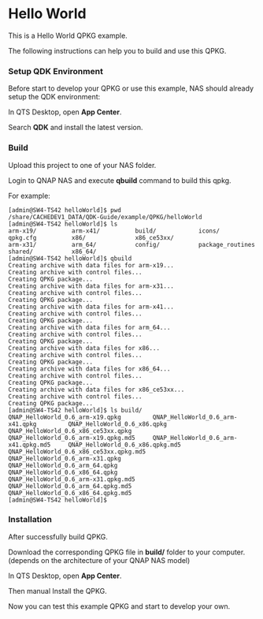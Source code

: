 # Hello World
This is a Hello World QPKG example. 

The following instructions can help you to build and use this QPKG.

### Setup QDK Environment
Before start to develop your QPKG or use this example, NAS should already setup the QDK environment:

In QTS Desktop, open **App Center**.

Search **QDK** and install the latest version.

### Build
Upload this project to one of your NAS folder.

Login to QNAP NAS and execute **qbuild** command to build this qpkg.

For example:
```
[admin@SW4-TS42 helloWorld]$ pwd
/share/CACHEDEV1_DATA/QDK-Guide/example/QPKG/helloWorld
[admin@SW4-TS42 helloWorld]$ ls
arm-x19/          arm-x41/          build/            icons/            qpkg.cfg          x86/              x86_ce53xx/
arm-x31/          arm_64/           config/           package_routines  shared/           x86_64/
[admin@SW4-TS42 helloWorld]$ qbuild
Creating archive with data files for arm-x19...
Creating archive with control files...
Creating QPKG package...
Creating archive with data files for arm-x31...
Creating archive with control files...
Creating QPKG package...
Creating archive with data files for arm-x41...
Creating archive with control files...
Creating QPKG package...
Creating archive with data files for arm_64...
Creating archive with control files...
Creating QPKG package...
Creating archive with data files for x86...
Creating archive with control files...
Creating QPKG package...
Creating archive with data files for x86_64...
Creating archive with control files...
Creating QPKG package...
Creating archive with data files for x86_ce53xx...
Creating archive with control files...
Creating QPKG package...
[admin@SW4-TS42 helloWorld]$ ls build/
QNAP_HelloWorld_0.6_arm-x19.qpkg         QNAP_HelloWorld_0.6_arm-x41.qpkg         QNAP_HelloWorld_0.6_x86.qpkg             QNAP_HelloWorld_0.6_x86_ce53xx.qpkg
QNAP_HelloWorld_0.6_arm-x19.qpkg.md5     QNAP_HelloWorld_0.6_arm-x41.qpkg.md5     QNAP_HelloWorld_0.6_x86.qpkg.md5         QNAP_HelloWorld_0.6_x86_ce53xx.qpkg.md5
QNAP_HelloWorld_0.6_arm-x31.qpkg         QNAP_HelloWorld_0.6_arm_64.qpkg          QNAP_HelloWorld_0.6_x86_64.qpkg
QNAP_HelloWorld_0.6_arm-x31.qpkg.md5     QNAP_HelloWorld_0.6_arm_64.qpkg.md5      QNAP_HelloWorld_0.6_x86_64.qpkg.md5
[admin@SW4-TS42 helloWorld]$

```

### Installation

After successfully build QPKG.

Download the corresponding QPKG file in **build/** folder to your computer. (depends on the architecture of your QNAP NAS model)

In QTS Desktop, open **App Center**.

Then manual Install the QPKG.

Now you can test this example QPKG and start to develop your own.

